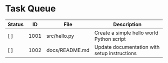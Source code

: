 # Task Queue

| Status | ID | File | Description |
|--------|-----|----|-------------|
| [ ] | 1001 | src/hello.py | Create a simple hello world Python script |
| [ ] | 1002 | docs/README.md | Update documentation with setup instructions |